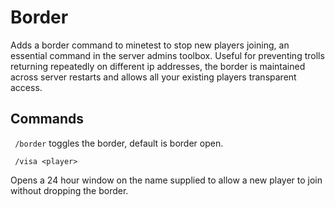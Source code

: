 # Border
Adds a border command to minetest to stop new players joining, an essential command in the server admins toolbox. Useful for preventing trolls returning repeatedly on different ip addresses, the border is maintained across server restarts and allows all your existing players transparent access.

## Commands

``` /border```
toggles the border, default is border open.

``` /visa <player>```

Opens a 24 hour window on the name supplied to allow a new player to join without dropping the border.
